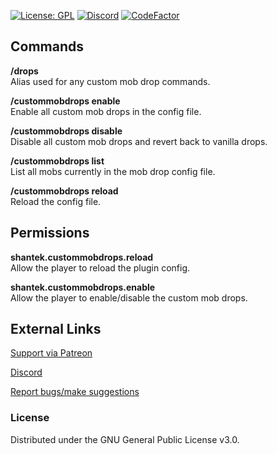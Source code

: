 [![License: GPL](https://img.shields.io/badge/license-GPL-blue.svg)](LICENSE) [![Discord](https://img.shields.io/discord/628396916639793152.svg?color=%237289da&label=discord)](https://shantek.co/discord) [![CodeFactor](https://www.codefactor.io/repository/github/shantek/custommobdrops/badge)](https://www.codefactor.io/repository/github/shantek/custommobdrops)

## Commands

**/drops**
<br />
Alias used for any custom mob drop commands.

**/custommobdrops enable**
<br />
Enable all custom mob drops in the config file.

**/custommobdrops disable**
<br />
Disable all custom mob drops and revert back to vanilla drops.

**/custommobdrops list**
<br />
List all mobs currently in the mob drop config file.

**/custommobdrops reload**
<br />
Reload the config file.

## Permissions

**shantek.custommobdrops.reload**
<br />
Allow the player to reload the plugin config.

**shantek.custommobdrops.enable**
<br />
Allow the player to enable/disable the custom mob drops.

## External Links

[Support via Patreon](https://shantek.co/patreon)

[Discord](https://shantek.co/discord)

[Report bugs/make suggestions](https://github.com/shantek/CustomMobDrops/issues)

### License
Distributed under the GNU General Public License v3.0.